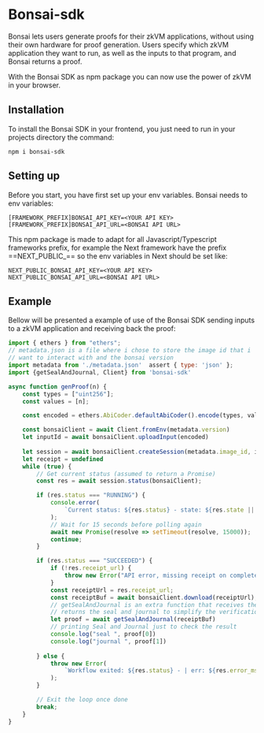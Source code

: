 # Bonsai-sdk

Bonsai lets users generate proofs for their zkVM applications, without using their own hardware for proof generation. Users specify which zkVM application they want to run, as well as the inputs to that program, and Bonsai returns a proof.

With the Bonsai SDK as npm package you can now use the power of zkVM in your browser.

## Installation

To install the Bonsai SDK in your frontend, you just need to run in your projects directory the command: 
```console
npm i bonsai-sdk
```

## Setting up

Before you start, you have first set up your env variables. Bonsai needs to env variables:
```console
[FRAMEWORK_PREFIX]BONSAI_API_KEY=<YOUR API KEY>
[FRAMEWORK_PREFIX]BONSAI_API_URL=<BONSAI API URL>
```
This npm package is made to adapt for all Javascript/Typescript frameworks prefix, for example the Next framework have the prefix ==NEXT_PUBLIC_== so the env variables in Next should be set like:
```console
NEXT_PUBLIC_BONSAI_API_KEY=<YOUR API KEY>
NEXT_PUBLIC_BONSAI_API_URL=<BONSAI API URL>
```
## Example

Bellow will be presented a example of use of the Bonsai SDK sending inputs to a zkVM application and receiving back the proof:

```javascript
import { ethers } from "ethers";
// metadata.json is a file where i chose to store the image id that i 
// want to interact with and the bonsai version
import metadata from './metadata.json'  assert { type: 'json' };
import {getSealAndJournal, Client} from 'bonsai-sdk'

async function genProof(n) {
    const types = ["uint256"];
    const values = [n];

    const encoded = ethers.AbiCoder.defaultAbiCoder().encode(types, values);

    const bonsaiClient = await Client.fromEnv(metadata.version)
    let inputId = await bonsaiClient.uploadInput(encoded)
    
    let session = await bonsaiClient.createSession(metadata.image_id, inputId, [], false)
    let receipt = undefined
    while (true) {
        // Get current status (assumed to return a Promise)
        const res = await session.status(bonsaiClient);

        if (res.status === "RUNNING") {
            console.error(
                `Current status: ${res.status} - state: ${res.state || ""} - continue polling...`
            );
            // Wait for 15 seconds before polling again
            await new Promise(resolve => setTimeout(resolve, 15000));
            continue;
        }

        if (res.status === "SUCCEEDED") {
            if (!res.receipt_url) {
                throw new Error("API error, missing receipt on completed session");
            }
            const receiptUrl = res.receipt_url;
            const receiptBuf = await bonsaiClient.download(receiptUrl);
            // getSealAndJournal is an extra function that receives the proof bincode and 
            // returns the seal and journal to simplify the verification process
            let proof = await getSealAndJournal(receiptBuf)
            // printing Seal and Journal just to check the result
            console.log("seal ", proof[0])
            console.log("journal ", proof[1])
            
        } else {
            throw new Error(
                `Workflow exited: ${res.status} - | err: ${res.error_msg || ""}`
            );
        }

        // Exit the loop once done
        break;
    }
}
```